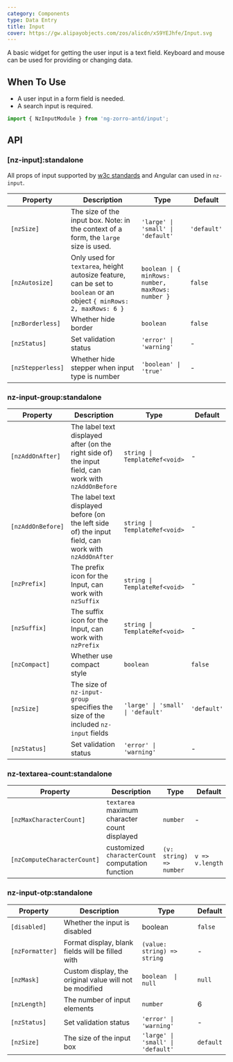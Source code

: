 ```yaml
---
category: Components
type: Data Entry
title: Input
cover: https://gw.alipayobjects.com/zos/alicdn/xS9YEJhfe/Input.svg
---
```


A basic widget for getting the user input is a text field.
Keyboard and mouse can be used for providing or changing data.

## When To Use

- A user input in a form field is needed.
- A search input is required.

```ts
import { NzInputModule } from 'ng-zorro-antd/input';
```

## API

### [nz-input]:standalone

All props of input supported by [w3c standards](https://www.w3schools.com/tags/tag_input.asp) and Angular can used in `nz-input`.

| Property          | Description                                                                                                          | Type                                              | Default     |
| ----------------- | -------------------------------------------------------------------------------------------------------------------- | ------------------------------------------------- | ----------- |
| `[nzSize]`        | The size of the input box. Note: in the context of a form, the `large` size is used.                                 | `'large' \| 'small' \| 'default'`                 | `'default'` |
| `[nzAutosize]`    | Only used for `textarea`, height autosize feature, can be set to `boolean` or an object `{ minRows: 2, maxRows: 6 }` | `boolean \| { minRows: number, maxRows: number }` | `false`     |
| `[nzBorderless]`  | Whether hide border                                                                                                  | `boolean`                                         | `false`     |
| `[nzStatus]`      | Set validation status                                                                                                | `'error' \| 'warning'`                            | -           |
| `[nzStepperless]` | Whether hide stepper when input type is number                                                                       | `'boolean' \| 'true'`                             | -           |

### nz-input-group:standalone

| Property          | Description                                                                                          | Type                              | Default     |
| ----------------- | ---------------------------------------------------------------------------------------------------- | --------------------------------- | ----------- |
| `[nzAddOnAfter]`  | The label text displayed after (on the right side of) the input field, can work with `nzAddOnBefore` | `string \| TemplateRef<void>`     | -           |
| `[nzAddOnBefore]` | The label text displayed before (on the left side of) the input field, can work with `nzAddOnAfter`  | `string \| TemplateRef<void>`     | -           |
| `[nzPrefix]`      | The prefix icon for the Input, can work with `nzSuffix`                                              | `string \| TemplateRef<void>`     | -           |
| `[nzSuffix]`      | The suffix icon for the Input, can work with `nzPrefix`                                              | `string \| TemplateRef<void>`     | -           |
| `[nzCompact]`     | Whether use compact style                                                                            | `boolean`                         | `false`     |
| `[nzSize]`        | The size of `nz-input-group` specifies the size of the included `nz-input` fields                    | `'large' \| 'small' \| 'default'` | `'default'` |
| `[nzStatus]`      | Set validation status                                                                                | `'error' \| 'warning'`            | -           |

### nz-textarea-count:standalone

| Property                    | Description                                      | Type                    | Default         |
| --------------------------- | ------------------------------------------------ | ----------------------- | --------------- |
| `[nzMaxCharacterCount]`     | `textarea` maximum character count displayed     | `number`                | -               |
| `[nzComputeCharacterCount]` | customized `characterCount` computation function | `(v: string) => number` | `v => v.length` |

### nz-input-otp:standalone

| Property        | Description                                             | Type                              | Default   |
| --------------- | ------------------------------------------------------- | --------------------------------- | --------- |
| `[disabled]`    | Whether the input is disabled                           | boolean                           | `false`   |
| `[nzFormatter]` | Format display, blank fields will be filled with        | `(value: string) => string`       | -         |
| `[nzMask]`      | Custom display, the original value will not be modified | `boolean  \| null`                | `null`    |
| `[nzLength]`    | The number of input elements                            | `number`                          | 6         |
| `[nzStatus]`    | Set validation status                                   | `'error' \| 'warning'`            | -         |
| `[nzSize]`      | The size of the input box                               | `'large' \| 'small' \| 'default'` | `default` |
